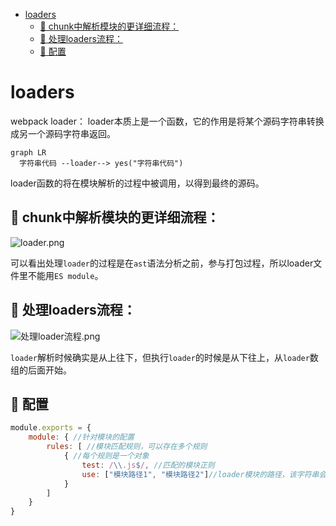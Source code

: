 <!--
 * @Author: luoxi
 * @LastEditTime: 2022-03-19 22:44:22
 * @LastEditors: your name
 * @Description: loader
 * 
-->
- [loaders](#loaders)
  - [🧐 chunk中解析模块的更详细流程：](#-chunk中解析模块的更详细流程)
  - [🧐 处理loaders流程：](#-处理loaders流程)
  - [🧐 配置](#-配置)
#  loaders
webpack loader： loader本质上是一个函数，它的作用是将某个源码字符串转换成另一个源码字符串返回。
```mermaid
graph LR
  字符串代码 --loader--> yes("字符串代码")
```
loader函数的将在模块解析的过程中被调用，以得到最终的源码。

## 🧐 chunk中解析模块的更详细流程：
![loader.png](https://s2.loli.net/2022/03/19/zUFOrYN9fPbkDch.png)

可以看出处理``loader``的过程是在``ast``语法分析之前，参与打包过程，所以loader文件里不能用``ES module``。

## 🧐 处理loaders流程：
![处理loader流程.png](https://s2.loli.net/2022/03/19/sVCHSAxT8um4PWh.png)

``loader``解析时候确实是从上往下，但执行``loader``的时候是从下往上，从``loader``数组的后面开始。

## 🧐 配置
```js
module.exports = {
    module: { //针对模块的配置
        rules: [ //模块匹配规则，可以存在多个规则
            { //每个规则是一个对象
                test: /\\.js$/, //匹配的模块正则
                use: ["模块路径1", "模块路径2"]//loader模块的路径，该字符串会被放置到require中
            }
        ]
    }
}
```